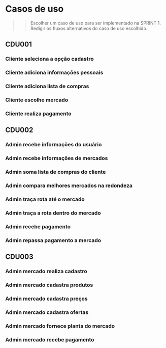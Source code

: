 # Casos de uso

>> Escolher um caso de uso para ser implementado na SPRINT 1. Redigir os fluxos alternativos do caso de uso escolhido.

## CDU001 

### Cliente seleciona a opção cadastro
### Cliente adiciona informações pessoais
### Cliente adiciona lista de compras
### Cliente escolhe mercado
### Cliente realiza pagamento

## CDU002

### Admin recebe informações do usuário
### Admin recebe informações de mercados
### Admin soma lista de compras do cliente
### Admin compara melhores mercados na redondeza
### Admin traça rota até o mercado
### Admin traça a rota dentro do mercado
### Admin recebe pagamento
### Admin repassa pagamento a mercado


## CDU003 

### Admin mercado realiza cadastro
### Admin mercado cadastra produtos
### Admin mercado cadastra preços
### Admin mercado cadastra ofertas
### Admin mercado fornece planta do mercado
### Admin mercado recebe pagamento
